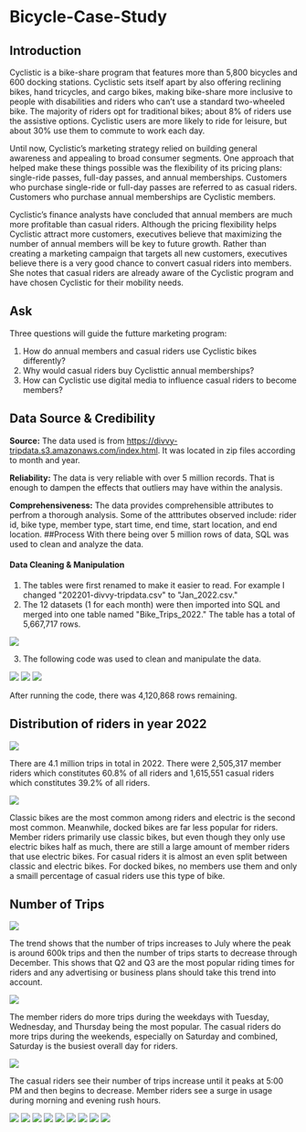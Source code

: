 # Bicycle-Case-Study

## Introduction
Cyclistic is a bike-share program that features more than 5,800 bicycles and 600
docking stations. Cyclistic sets itself apart by also offering reclining bikes, hand
tricycles, and cargo bikes, making bike-share more inclusive to people with
disabilities and riders who can’t use a standard two-wheeled bike. The majority of
riders opt for traditional bikes; about 8% of riders use the assistive options. Cyclistic
users are more likely to ride for leisure, but about 30% use them to commute to
work each day.

Until now, Cyclistic’s marketing strategy relied on
building general awareness and appealing to broad consumer segments. One approach that
helped make these things possible was the flexibility of its pricing plans: single-ride passes,
full-day passes, and annual memberships. Customers who purchase single-ride or full-day
passes are referred to as casual riders. Customers who purchase annual memberships are
Cyclistic members.

Cyclistic’s finance analysts have concluded that annual members are
much more profitable than casual riders. Although the pricing flexibility helps Cyclistic
attract more customers, executives believe that maximizing the number of annual members
will be key to future growth. Rather than creating a marketing campaign that targets all new customers, executives believe there is a very good chance to convert casual riders into
members. She notes that casual riders are already aware of the Cyclistic program and have
chosen Cyclistic for their mobility needs.
## Ask
Three questions will guide the futture marketing program:
1. How do annual members and casual riders use Cyclistic bikes differently?
2. Why would casual riders buy Cyclisttic annual memberships?
3. How can Cyclistic use digital media to influence casual riders to become members?
## Data Source & Credibility
**Source:** The data used is from https://divvy-tripdata.s3.amazonaws.com/index.html. It was located in zip files according to month and    year.

**Reliability:** The data is very reliable with over 5 million records. That is enough to dampen the effects that outliers may have within  the analysis.

**Comprehensiveness:** The data provides comprehensible attributes to perfrom a thorough analysis. Some of the atttributes observed include: rider id, bike type, member type, start time, end time, start location, and end location.
##Process
With there being over 5 million rows of data, SQL was used to clean and analyze the data.

#### Data Cleaning & Manipulation
1. The tables were first renamed to make it easier to read. For example I changed "202201-divvy-tripdata.csv" to "Jan_2022.csv."
2. The 12 datasets (1 for each month) were then imported into SQL and merged into one table named "Bike_Trips_2022." The table has a total of 5,667,717 rows.

<img src="images/Union%20Code.PNG" />

3. The following code was used to clean and manipulate the data.

<img src="images/Cleaned%20Table%20Code%20pt1.PNG" />
<img src="images/Cleaned%20Table%20Code%20pt2.PNG" />
<img src="images/Cleaned%20Table%20Results.png" />

After running the code, there was 4,120,868 rows remaining.

## Distribution of riders in year 2022
<img src="images/Total%20Trips%20By%20Member.png" />

There are 4.1 million trips in total in 2022. There were 2,505,317 member riders which constitutes 60.8% of all riders and 1,615,551 casual riders which constitutes 39.2% of all riders.

<img src="images/Total%20Trips%20Dash.png" /> 

Classic bikes are the most common among riders and electric is the second most common. Meanwhile, docked bikes are far less popular for riders. Member riders primarily use classic bikes, but even though they only use electric bikes half as much, there are still a large amount of member riders that use electric bikes. For casual riders it is almost an even split between classic and electric bikes. For docked bikes, no members use them and only a smaill percentage of casual riders use this type of bike.

## Number of Trips 
<img src="images/Trips%20By%20Month%20Dash.png" />

The trend shows that the number of trips increases to July where the peak is around 600k trips and then the number of trips starts to decrease through December. This shows that Q2 and Q3 are the most popular riding times for riders and any advertising or business plans should take this trend into account.

<img src="images/Trips%20By%20Day%20Dash.png" />

The member riders do more trips during the weekdays with Tuesday, Wednesday, and Thursday being the most popular. The casual riders do more trips during the weekends, especially on Saturday and combined, Saturday is the busiest overall day for riders.

<img src="images/Trips%20By%20Hour%20Dash.png" />

The casual riders see their number of trips increase until it peaks at 5:00 PM and then begins to decrease. Member riders see a surge in usage during morning and evening rush hours.

<img src="images/Duration%20By%20Month%20Dash.png" />
<img src="images/Duration%20By%20Day%20Dash.png" />
<img src="images/Duration%20By%20Hour%20Dash.png" />
<img src="images/Distance%20By%20Month%20Dash.png" />
<img src="images/Distance%20By%20Day%20Dash.png" />
<img src="images/Distance%20By%20Hour%20Dash.png" />
<img src="images/Distance%20By%20Bike%20Dash.png" />
<img src="images/Start%20Location%20Dash.png" />
<img src="images/End%20Location%20Dash.png" />


